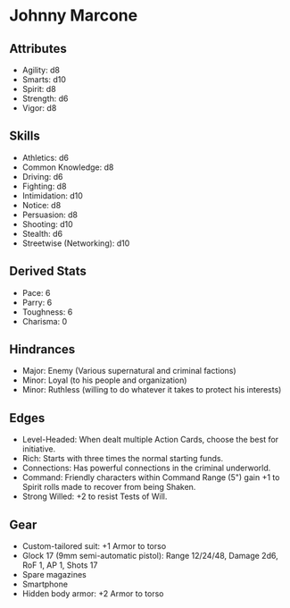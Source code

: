# Johnny Marcone

## Attributes
* Agility: d8
* Smarts: d10
* Spirit: d8
* Strength: d6
* Vigor: d8

## Skills
* Athletics: d6
* Common Knowledge: d8
* Driving: d6
* Fighting: d8
* Intimidation: d10
* Notice: d8
* Persuasion: d8
* Shooting: d10
* Stealth: d6
* Streetwise (Networking): d10

## Derived Stats
* Pace: 6
* Parry: 6
* Toughness: 6
* Charisma: 0

## Hindrances
* Major: Enemy (Various supernatural and criminal factions)
* Minor: Loyal (to his people and organization)
* Minor: Ruthless (willing to do whatever it takes to protect his interests)

## Edges
* Level-Headed: When dealt multiple Action Cards, choose the best for initiative.
* Rich: Starts with three times the normal starting funds.
* Connections: Has powerful connections in the criminal underworld.
* Command: Friendly characters within Command Range (5") gain +1 to Spirit rolls made to recover from being Shaken.
* Strong Willed: +2 to resist Tests of Will.

## Gear
* Custom-tailored suit: +1 Armor to torso
* Glock 17 (9mm semi-automatic pistol): Range 12/24/48, Damage 2d6, RoF 1, AP 1, Shots 17
* Spare magazines
* Smartphone
* Hidden body armor: +2 Armor to torso

